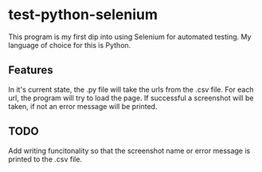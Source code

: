 # test-python-selenium

This program is my first dip into using Selenium for automated testing. My language of choice for this is Python.

## Features

In it's current state, the .py file will take the urls from the .csv file. For each url, the program will try to load the page. If successful a screenshot will be taken, if not an error message will be printed.

## TODO

Add writing funcitonality so that the screenshot name or error message is printed to the .csv file.
